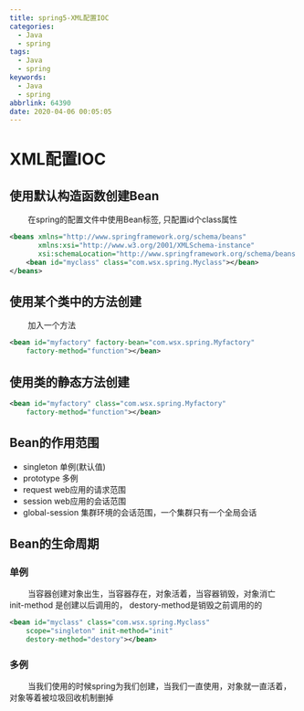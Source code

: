 ```yaml
---
title: spring5-XML配置IOC
categories:
  - Java
  - spring
tags:
  - Java
  - spring
keywords:
  - Java
  - spring
abbrlink: 64390
date: 2020-04-06 00:05:05
---
```



# XML配置IOC
## 使用默认构造函数创建Bean
&emsp;&emsp; 在spring的配置文件中使用Bean标签, 只配置id个class属性
```xml
<beans xmlns="http://www.springframework.org/schema/beans"
       xmlns:xsi="http://www.w3.org/2001/XMLSchema-instance"
       xsi:schemaLocation="http://www.springframework.org/schema/beans http://www.springframework.org/schema/beans/spring-beans.xsd">
    <bean id="myclass" class="com.wsx.spring.Myclass"></bean>
</beans>
```
<!-- more -->
## 使用某个类中的方法创建
&emsp;&emsp; 加入一个方法
```xml
<bean id="myfactory" factory-bean="com.wsx.spring.Myfactory"
    factory-method="function"></bean>
```

## 使用类的静态方法创建
```xml
<bean id="myfactory" class="com.wsx.spring.Myfactory"
    factory-method="function"></bean>
```

## Bean的作用范围
- singleton 单例(默认值)
- prototype 多例
- request web应用的请求范围
- session web应用的会话范围
- global-session 集群环境的会话范围，一个集群只有一个全局会话

## Bean的生命周期
### 单例
&emsp;&emsp; 当容器创建对象出生，当容器存在，对象活着，当容器销毁，对象消亡
&emsp;&emsp; init-method 是创建以后调用的， destory-method是销毁之前调用的的
```xml
<bean id="myclass" class="com.wsx.spring.Myclass"
    scope="singleton" init-method="init"
    destory-method="destory"></bean>
```
### 多例
&emsp;&emsp; 当我们使用的时候spring为我们创建，当我们一直使用，对象就一直活着，对象等着被垃圾回收机制删掉

